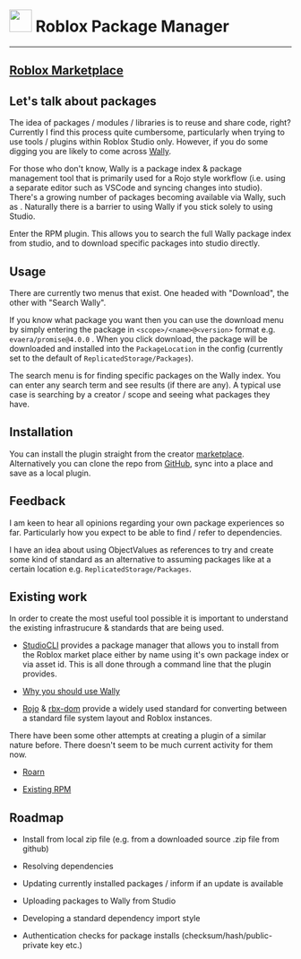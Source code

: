 
# <img src=https://tr.rbxcdn.com/1941e3ed5e94e8dd0bbc17f84af893e1/420/420/Decal/Png width=40 height=40> Roblox Package Manager

---

## [Roblox Marketplace](https://create.roblox.com/marketplace/asset/12442691141/Roblox-Package-Manager)

## Let's talk about packages

The idea of packages / modules / libraries is to reuse and share code, right? Currently I find this process quite cumbersome, particularly when trying to use tools / plugins within Roblox Studio only. However, if you do some digging you are likely to come across [Wally](https://github.com/UpliftGames/wally).

For those who don't know, Wally is a package index & package management tool that is primarily used for a Rojo style workflow (i.e. using a separate editor such as VSCode and syncing changes into studio). There's a growing number of packages becoming available via Wally, such as . Naturally there is a barrier to using Wally if you stick solely to using Studio.

Enter the RPM plugin. This allows you to search the full Wally package index from studio, and to download specific packages into studio directly.

## Usage

There are currently two menus that exist. One headed with "Download", the other with "Search Wally".

If you know what package you want then you can use the download menu by simply entering the package in `<scope>/<name>@<version>` format e.g. `evaera/promise@4.0.0` . When you click download, the package will be downloaded and installed into the `PackageLocation` in the config (currently set to the default of `ReplicatedStorage/Packages`).

The search menu is for finding specific packages on the Wally index. You can enter any search term and see results (if there are any). A typical use case is searching by a creator / scope and seeing what packages they have.

## Installation

You can install the plugin straight from the creator [marketplace](https://create.roblox.com/marketplace/asset/12442691141/Roblox-Package-Manager). Alternatively you can clone the repo from [GitHub](https://github.com/McThor2/roblox-package-manager), sync into a place and save as a local plugin.

## Feedback

I am keen to hear all opinions regarding your own package experiences so far. Particularly how you expect to be able to find / refer to dependencies.

I have an idea about using ObjectValues as references to try and create some kind of standard as an alternative to assuming packages like at a certain location e.g. `ReplicatedStorage/Packages`.

## Existing work

In order to create the most useful tool possible it is important to understand the existing infrastrucure & standards that are being used.

- [StudioCLI](https://devforum.roblox.com/t/v140-introducing-studiocli-terminal-built-in-git-package-manager/1441569) provides a package manager that allows you to install from the Roblox market place either by name using it's own package index or via asset id. This is all done through a command line that the plugin provides.

- [Why you should use Wally](https://devforum.roblox.com/t/why-you-should-use-wally-a-package-manager-for-roblox/1977617)

- [Rojo](https://github.com/rojo-rbx/rojo) &  [rbx-dom](https://github.com/rojo-rbx/rbx-dom) provide a widely used standard for converting between a standard file system layout and Roblox instances.

There have been some other attempts at creating a plugin of a similar nature before. There doesn't seem to be much current activity for them now.

- [Roarn](https://devforum.roblox.com/t/roarn-102-a-roblox-package-manager-for-an-organized-workspace/1560554)

- [Existing RPM](https://devforum.roblox.com/t/rpm-roblox-package-manager/1482114)

## Roadmap

- Install from local zip file (e.g. from a downloaded source .zip file from github)

- Resolving dependencies

- Updating currently installed packages / inform if an update is available

- Uploading packages to Wally from Studio

- Developing a standard dependency import style

- Authentication checks for package installs (checksum/hash/public-private key etc.)
